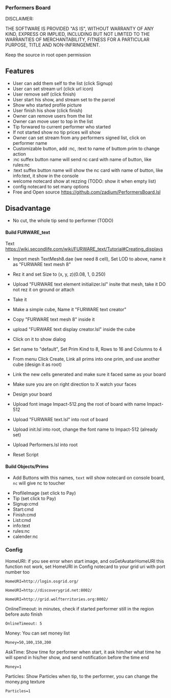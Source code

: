 ### Performers Board

DISCLAIMER:

THE SOFTWARE IS PROVIDED "AS IS", WITHOUT WARRANTY OF ANY KIND,
EXPRESS OR IMPLIED, INCLUDING BUT NOT LIMITED TO THE WARRANTIES OF MERCHANTABILITY,
FITNESS FOR A PARTICULAR PURPOSE, TITLE AND NON-INFRINGEMENT.

Keep the source in root open permission

## Features

* User can add them self to the list (click Signup)
* User can set stream url (click url icon)
* User remove self (click finish)
* User start his show, and stream set to the parcel
* Show who started profile picture
* User finish his show (click finish)
* Owner can remove users from the list
* Owner can move user to top in the list
* Tip forwared to current performer who started
* If not started show no tip prices will show
* Owner can set stream from any performers signed list, click on performer name
* Customizable button, add :nc, :text to name of buttom prim to change action
* :nc suffex button name will send nc card with name of button, like rules:nc
* :text suffex button name will show the nc card with name of button, like info:text, it show in the console
* welcome notecard show at rezzing (TODO: show it when empty list)
* config notecard to set many options
* Free and Open source https://github.com/zadium/PerformersBoard.lsl

## Disadvantage

* No cut, the whole tip send to performer (TODO)

#### Build FURWARE_text

Text https://wiki.secondlife.com/wiki/FURWARE_text/Tutorial#Creating_displays

* Import mesh TextMesh8.dae (we need 8 cell), Set LOD to above, name it as "FURWARE text mesh 8"
* Rez it and set Size to (x, y, z)(0.08, 1, 0.250)
* Upload "FURWARE text element initializer.lsl" insite that mesh, take it DO not rez it on ground or attach
* Take it
* Make a simple cube, Name it "FURWARE text creator"
* Copy "FURWARE text mesh 8" inside it
* upload "FURWARE text display creator.lsl" inside the cube
* Click on it to show dialog
* Set name to "default", Set Prim Kind to 8,  Rows to 16 and Columns to 4
* From menu Click Create, Link all prims into one prim, and use another cube (design it as root)
* Link the new cells generated and make sure it faced same as your board
* Make sure you are on right direction to X watch your faces
* Design your board
* Upload font image Impact-512.png the root of board with name Impact-512
* Upload "FURWARE text.lsl" into root of board
* Upload init.lsl into root, change the font name to Impact-512 (already set)
* Upload Performers.lsl into root

* Reset Script

#### Build Objects/Prims

* Add Buttons with this names, `text` will show notecard on console board, `nc` will give nc to toucher

- ProfileImage (set click to Pay)
- Tip (set click to Pay)
- Signup:cmd
- Start:cmd
- Finish:cmd
- List:cmd
- info:text
- rules:nc
- calender:nc

### Config

HomeURI: if you see error when start image, and osGetAvatarHomeURI this function not work, set HomeURI in Config notecard to your grid uri with port number too

    HomeURI=http://login.osgrid.org/

    HomeURI=http://discoverygrid.net:8002/

    HomeURI=http://grid.wolfterritories.org:8002/

OnlineTimeout: in minutes, check if started performer still in the region before auto finish

    OnlineTimeout: 5

Money: You can set money list

    Money=50,100,150,200

AskTime: Show time for performer when start, it ask him/her what time he will spend in his/her show, and send notification before the time end

    Money=1

Particles: Show Particles when tip, to the performer, you can change the money.png texture

    Particles=1
